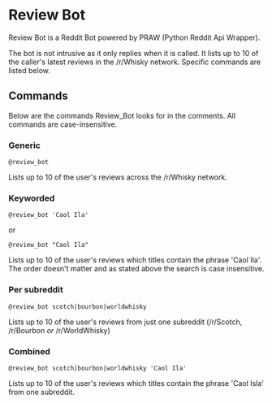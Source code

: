 # Review Bot
Review Bot is a Reddit Bot powered by PRAW (Python Reddit Api Wrapper).

The bot is not intrusive as it only replies when it is called. 
It lists up to 10 of the caller's latest reviews in the /r/Whisky network. Specific commands are listed below.

## Commands
Below are the commands Review_Bot looks for in the comments. All commands are case-insensitive.

### Generic
    @review_bot

Lists up to 10 of the user's reviews across the /r/Whisky network.

### Keyworded
    @review_bot 'Caol Ila'

or

    @review_bot "Caol Ila"

Lists up to 10 of the user's reviews which titles contain the phrase 'Caol Ila'. 
The order doesn't matter and as stated above the search is case insensitive.


### Per subreddit
    @review_bot scotch|bourbon|worldwhisky

Lists up to 10 of the user's reviews from just one subreddit (/r/Scotch, /r/Bourbon *or* /r/WorldWhisky)

### Combined
    @review_bot scotch|bourbon|worldwhisky 'Caol Ila'

Lists up to 10 of the user's reviews which titles contain the phrase 'Caol Isla' from one subreddit.